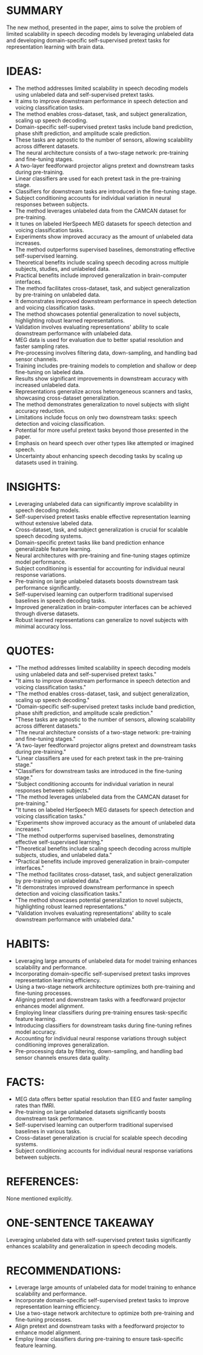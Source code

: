 # SUMMARY
The new method, presented in the paper, aims to solve the problem of limited scalability in speech decoding models by leveraging unlabeled data and developing domain-specific self-supervised pretext tasks for representation learning with brain data.

# IDEAS:
- The method addresses limited scalability in speech decoding models using unlabeled data and self-supervised pretext tasks.
- It aims to improve downstream performance in speech detection and voicing classification tasks.
- The method enables cross-dataset, task, and subject generalization, scaling up speech decoding.
- Domain-specific self-supervised pretext tasks include band prediction, phase shift prediction, and amplitude scale prediction.
- These tasks are agnostic to the number of sensors, allowing scalability across different datasets.
- The neural architecture consists of a two-stage network: pre-training and fine-tuning stages.
- A two-layer feedforward projector aligns pretext and downstream tasks during pre-training.
- Linear classifiers are used for each pretext task in the pre-training stage.
- Classifiers for downstream tasks are introduced in the fine-tuning stage.
- Subject conditioning accounts for individual variation in neural responses between subjects.
- The method leverages unlabeled data from the CAMCAN dataset for pre-training.
- It tunes on labeled HerSpeech MEG datasets for speech detection and voicing classification tasks.
- Experiments show improved accuracy as the amount of unlabeled data increases.
- The method outperforms supervised baselines, demonstrating effective self-supervised learning.
- Theoretical benefits include scaling speech decoding across multiple subjects, studies, and unlabeled data.
- Practical benefits include improved generalization in brain-computer interfaces.
- The method facilitates cross-dataset, task, and subject generalization by pre-training on unlabeled data.
- It demonstrates improved downstream performance in speech detection and voicing classification tasks.
- The method showcases potential generalization to novel subjects, highlighting robust learned representations.
- Validation involves evaluating representations' ability to scale downstream performance with unlabeled data.
- MEG data is used for evaluation due to better spatial resolution and faster sampling rates.
- Pre-processing involves filtering data, down-sampling, and handling bad sensor channels.
- Training includes pre-training models to completion and shallow or deep fine-tuning on labeled data.
- Results show significant improvements in downstream accuracy with increased unlabeled data.
- Representations generalize across heterogeneous scanners and tasks, showcasing cross-dataset generalization.
- The method demonstrates generalization to novel subjects with slight accuracy reduction.
- Limitations include focus on only two downstream tasks: speech detection and voicing classification.
- Potential for more useful pretext tasks beyond those presented in the paper.
- Emphasis on heard speech over other types like attempted or imagined speech.
- Uncertainty about enhancing speech decoding tasks by scaling up datasets used in training.

# INSIGHTS:
- Leveraging unlabeled data can significantly improve scalability in speech decoding models.
- Self-supervised pretext tasks enable effective representation learning without extensive labeled data.
- Cross-dataset, task, and subject generalization is crucial for scalable speech decoding systems.
- Domain-specific pretext tasks like band prediction enhance generalizable feature learning.
- Neural architectures with pre-training and fine-tuning stages optimize model performance.
- Subject conditioning is essential for accounting for individual neural response variations.
- Pre-training on large unlabeled datasets boosts downstream task performance significantly.
- Self-supervised learning can outperform traditional supervised baselines in speech decoding tasks.
- Improved generalization in brain-computer interfaces can be achieved through diverse datasets.
- Robust learned representations can generalize to novel subjects with minimal accuracy loss.

# QUOTES:
- "The method addresses limited scalability in speech decoding models using unlabeled data and self-supervised pretext tasks."
- "It aims to improve downstream performance in speech detection and voicing classification tasks."
- "The method enables cross-dataset, task, and subject generalization, scaling up speech decoding."
- "Domain-specific self-supervised pretext tasks include band prediction, phase shift prediction, and amplitude scale prediction."
- "These tasks are agnostic to the number of sensors, allowing scalability across different datasets."
- "The neural architecture consists of a two-stage network: pre-training and fine-tuning stages."
- "A two-layer feedforward projector aligns pretext and downstream tasks during pre-training."
- "Linear classifiers are used for each pretext task in the pre-training stage."
- "Classifiers for downstream tasks are introduced in the fine-tuning stage."
- "Subject conditioning accounts for individual variation in neural responses between subjects."
- "The method leverages unlabeled data from the CAMCAN dataset for pre-training."
- "It tunes on labeled HerSpeech MEG datasets for speech detection and voicing classification tasks."
- "Experiments show improved accuracy as the amount of unlabeled data increases."
- "The method outperforms supervised baselines, demonstrating effective self-supervised learning."
- "Theoretical benefits include scaling speech decoding across multiple subjects, studies, and unlabeled data."
- "Practical benefits include improved generalization in brain-computer interfaces."
- "The method facilitates cross-dataset, task, and subject generalization by pre-training on unlabeled data."
- "It demonstrates improved downstream performance in speech detection and voicing classification tasks."
- "The method showcases potential generalization to novel subjects, highlighting robust learned representations."
- "Validation involves evaluating representations' ability to scale downstream performance with unlabeled data."

# HABITS:
- Leveraging large amounts of unlabeled data for model training enhances scalability and performance.
- Incorporating domain-specific self-supervised pretext tasks improves representation learning efficiency.
- Using a two-stage network architecture optimizes both pre-training and fine-tuning processes.
- Aligning pretext and downstream tasks with a feedforward projector enhances model alignment.
- Employing linear classifiers during pre-training ensures task-specific feature learning.
- Introducing classifiers for downstream tasks during fine-tuning refines model accuracy.
- Accounting for individual neural response variations through subject conditioning improves generalization.
- Pre-processing data by filtering, down-sampling, and handling bad sensor channels ensures data quality.

# FACTS:
- MEG data offers better spatial resolution than EEG and faster sampling rates than fMRI.
- Pre-training on large unlabeled datasets significantly boosts downstream task performance.
- Self-supervised learning can outperform traditional supervised baselines in various tasks.
- Cross-dataset generalization is crucial for scalable speech decoding systems.
- Subject conditioning accounts for individual neural response variations between subjects.

# REFERENCES:
None mentioned explicitly.

# ONE-SENTENCE TAKEAWAY
Leveraging unlabeled data with self-supervised pretext tasks significantly enhances scalability and generalization in speech decoding models.

# RECOMMENDATIONS:
- Leverage large amounts of unlabeled data for model training to enhance scalability and performance.
- Incorporate domain-specific self-supervised pretext tasks to improve representation learning efficiency.
- Use a two-stage network architecture to optimize both pre-training and fine-tuning processes.
- Align pretext and downstream tasks with a feedforward projector to enhance model alignment.
- Employ linear classifiers during pre-training to ensure task-specific feature learning.
